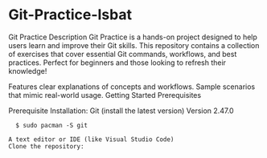 # Git-Practice-Isbat

Git Practice Description 
Git Practice is a hands-on project designed to help users learn and improve their Git skills. This repository contains a collection of exercises that cover essential Git commands, workflows, and best practices. Perfect for beginners and those looking to refresh their knowledge!

Features clear explanations of concepts and workflows. Sample scenarios that mimic real-world usage. Getting Started Prerequisites 

Prerequisite Installation:
 Git (install the latest version) Version 2.47.0
   ```on ARCH LINUX 
     $ sudo pacman -S git
     
 A text editor or IDE (like Visual Studio Code) 
Clone the repository: